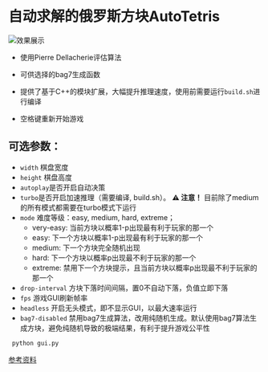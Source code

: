 # 自动求解的俄罗斯方块AutoTetris

![效果展示](https://github.com/hammershock/AutoTetris/assets/109429530/9ee114e3-ef62-406e-a5de-76b53452873e)

- 使用Pierre Dellacherie评估算法
- 可供选择的bag7生成函数
- 提供了基于C++的模块扩展，大幅提升推理速度，使用前需要运行`build.sh`进行编译

- 空格键重新开始游戏

## 可选参数：
- `width` 棋盘宽度
- `height` 棋盘高度
- `autoplay`是否开启自动决策
- `turbo`是否开启加速推理（需要编译, build.sh）。
  **⚠️ 注意！** 目前除了medium的所有模式都需要在turbo模式下运行
- `mode` 难度等级：easy, medium, hard, extreme；
  - very-easy: 当前方块以概率1-p出现最有利于玩家的那一个
  - easy:  下一个方块以概率1-p出现最有利于玩家的那一个
  - medium: 下一个方块完全随机出现
  - hard: 下一个方块以概率p出现最不利于玩家的那一个
  - extreme: 禁用下一个方块提示，且当前方块以概率p出现最不利于玩家的那一个
- `drop-interval` 方块下落时间间隔，置0不自动下落，负值立即下落
- `fps` 游戏GUI刷新帧率
- `headless` 开启无头模式，即不显示GUI，以最大速率运行
- `bag7-disabled` 禁用bag7生成算法，改用纯随机生成。默认使用bag7算法生成方块，避免纯随机导致的极端结果，有利于提升游戏公平性


```bash
 python gui.py
```


[参考资料](https://blog.csdn.net/Originum/article/details/81570042 "俄罗斯方块人工智能 [AI]")

